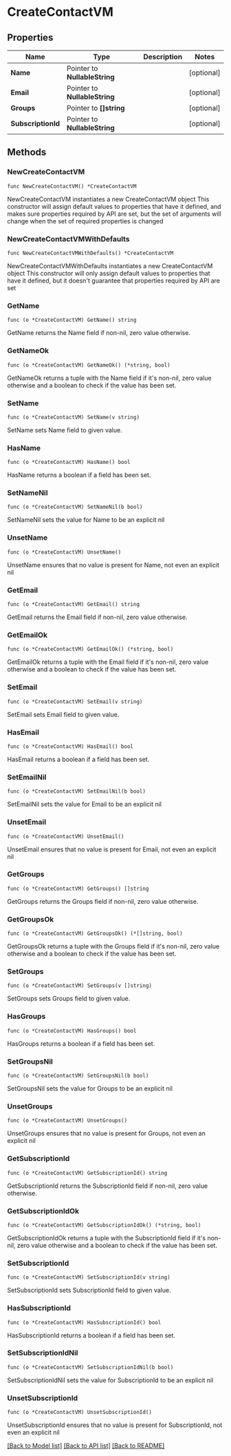 # CreateContactVM

## Properties

Name | Type | Description | Notes
------------ | ------------- | ------------- | -------------
**Name** | Pointer to **NullableString** |  | [optional] 
**Email** | Pointer to **NullableString** |  | [optional] 
**Groups** | Pointer to **[]string** |  | [optional] 
**SubscriptionId** | Pointer to **NullableString** |  | [optional] 

## Methods

### NewCreateContactVM

`func NewCreateContactVM() *CreateContactVM`

NewCreateContactVM instantiates a new CreateContactVM object
This constructor will assign default values to properties that have it defined,
and makes sure properties required by API are set, but the set of arguments
will change when the set of required properties is changed

### NewCreateContactVMWithDefaults

`func NewCreateContactVMWithDefaults() *CreateContactVM`

NewCreateContactVMWithDefaults instantiates a new CreateContactVM object
This constructor will only assign default values to properties that have it defined,
but it doesn't guarantee that properties required by API are set

### GetName

`func (o *CreateContactVM) GetName() string`

GetName returns the Name field if non-nil, zero value otherwise.

### GetNameOk

`func (o *CreateContactVM) GetNameOk() (*string, bool)`

GetNameOk returns a tuple with the Name field if it's non-nil, zero value otherwise
and a boolean to check if the value has been set.

### SetName

`func (o *CreateContactVM) SetName(v string)`

SetName sets Name field to given value.

### HasName

`func (o *CreateContactVM) HasName() bool`

HasName returns a boolean if a field has been set.

### SetNameNil

`func (o *CreateContactVM) SetNameNil(b bool)`

 SetNameNil sets the value for Name to be an explicit nil

### UnsetName
`func (o *CreateContactVM) UnsetName()`

UnsetName ensures that no value is present for Name, not even an explicit nil
### GetEmail

`func (o *CreateContactVM) GetEmail() string`

GetEmail returns the Email field if non-nil, zero value otherwise.

### GetEmailOk

`func (o *CreateContactVM) GetEmailOk() (*string, bool)`

GetEmailOk returns a tuple with the Email field if it's non-nil, zero value otherwise
and a boolean to check if the value has been set.

### SetEmail

`func (o *CreateContactVM) SetEmail(v string)`

SetEmail sets Email field to given value.

### HasEmail

`func (o *CreateContactVM) HasEmail() bool`

HasEmail returns a boolean if a field has been set.

### SetEmailNil

`func (o *CreateContactVM) SetEmailNil(b bool)`

 SetEmailNil sets the value for Email to be an explicit nil

### UnsetEmail
`func (o *CreateContactVM) UnsetEmail()`

UnsetEmail ensures that no value is present for Email, not even an explicit nil
### GetGroups

`func (o *CreateContactVM) GetGroups() []string`

GetGroups returns the Groups field if non-nil, zero value otherwise.

### GetGroupsOk

`func (o *CreateContactVM) GetGroupsOk() (*[]string, bool)`

GetGroupsOk returns a tuple with the Groups field if it's non-nil, zero value otherwise
and a boolean to check if the value has been set.

### SetGroups

`func (o *CreateContactVM) SetGroups(v []string)`

SetGroups sets Groups field to given value.

### HasGroups

`func (o *CreateContactVM) HasGroups() bool`

HasGroups returns a boolean if a field has been set.

### SetGroupsNil

`func (o *CreateContactVM) SetGroupsNil(b bool)`

 SetGroupsNil sets the value for Groups to be an explicit nil

### UnsetGroups
`func (o *CreateContactVM) UnsetGroups()`

UnsetGroups ensures that no value is present for Groups, not even an explicit nil
### GetSubscriptionId

`func (o *CreateContactVM) GetSubscriptionId() string`

GetSubscriptionId returns the SubscriptionId field if non-nil, zero value otherwise.

### GetSubscriptionIdOk

`func (o *CreateContactVM) GetSubscriptionIdOk() (*string, bool)`

GetSubscriptionIdOk returns a tuple with the SubscriptionId field if it's non-nil, zero value otherwise
and a boolean to check if the value has been set.

### SetSubscriptionId

`func (o *CreateContactVM) SetSubscriptionId(v string)`

SetSubscriptionId sets SubscriptionId field to given value.

### HasSubscriptionId

`func (o *CreateContactVM) HasSubscriptionId() bool`

HasSubscriptionId returns a boolean if a field has been set.

### SetSubscriptionIdNil

`func (o *CreateContactVM) SetSubscriptionIdNil(b bool)`

 SetSubscriptionIdNil sets the value for SubscriptionId to be an explicit nil

### UnsetSubscriptionId
`func (o *CreateContactVM) UnsetSubscriptionId()`

UnsetSubscriptionId ensures that no value is present for SubscriptionId, not even an explicit nil

[[Back to Model list]](../README.md#documentation-for-models) [[Back to API list]](../README.md#documentation-for-api-endpoints) [[Back to README]](../README.md)


